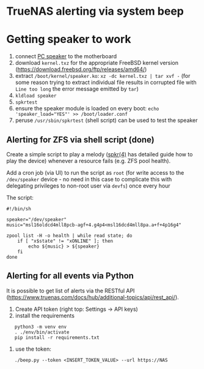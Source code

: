 
# TrueNAS alerting via system beep

# Getting speaker to work

1. connect [PC speaker](https://en.wikipedia.org/wiki/PC_speaker) to the motherboard
1. download `kernel.txz` for the appropriate FreeBSD kernel version (https://download.freebsd.org/ftp/releases/amd64/)
1. extract `/boot/kernel/speaker.ko`: `xz -dc kernel.txz | tar xvf -` (for some reason trying to extract individual file results in corrupted file with `Line too long` the error message emitted by `tar`)
1. `kldload speaker`
1. `spkrtest`
1. ensure the speaker module is loaded on every boot: `echo 'speaker_load="YES"' >> /boot/loader.conf`
1. peruse `/usr/sbin/spkrtest` (shell script) can be used to test the speaker

## Alerting for ZFS via shell script (done)

Create a simple script to play a melody ([spkr(4)](https://www.freebsd.org/cgi/man.cgi?query=spkr&apropos=0&sektion=0&manpath=FreeBSD+12.2-RELEASE+and+Ports&arch=default&format=html) has detailed guide how to play the device) whenever a resource fails (e.g. ZFS pool health).

Add a cron job (via UI) to run the script as `root` (for write access to the `/dev/speaker` device - no need in this case to complicate this with delegating privileges to non-root user via `devfs`) once every hour

The script:
```shell
#!/bin/sh

speaker="/dev/speaker"
music="msl16oldcd4mll8pcb-agf+4.g4p4<msl16dcd4mll8pa.a+f+4p16g4"

zpool list -H -o health | while read state; do
	if [ "x$state" != "xONLINE" ]; then
		echo ${music} > ${speaker}
	fi
done
```

## Alerting for all events via Python

It is possible to get list of alerts via the RESTful API (https://www.truenas.com/docs/hub/additional-topics/api/rest_api/).

1. Create API token (right top: Settings -> API keys)
1. install the requirements
```
   python3 -m venv env
   . ./env/bin/activate
   pip install -r requirements.txt
```
1. use the token:
```
   ./beep.py --token <INSERT_TOKEN_VALUE> --url https://NAS
```
